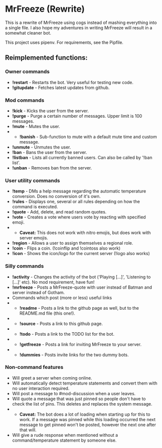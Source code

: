 # MrFreeze (Rewrite)
This is a rewrite of MrFreeze using cogs instead of mashing everything into a single file. I also hope my adventures in writing MrFreeze will result in a somewhat cleaner bot.

This project uses pipenv. For requirements, see the Pipfile.

## Reimplemented functions:
### Owner commands
* **!restart**   - Restarts the bot. Very useful for testing new code.
* **!gitupdate** - Fetches latest updates from github.

### Mod commands
* **!kick**      - Kicks the user from the server.
* **!purge**     - Purge a certain number of messages. Upper limit is 100 messages.
* **!mute**      - Mutes the user.
* * **!banish**  - Sub-function to mute with a default mute time and custom message.
* **!unmute**    - Unmutes the user.
* **!ban**       - Bans the user from the server.
* **!listban**   - Lists all currently banned users. Can also be called by '!ban list'.
* **!unban**     - Removes ban from the server.

### User utility commands
* **!temp**      - DMs a help message regarding the automatic temperature conversion. Does no conversion of it's own.
* **!rules**     - Displays one, several or all rules depending on how the command is executed.
* **!quote**     - Add, delete, and read random quotes.
* **!vote**      - Creates a vote where users vote by reacting with specified emoji.
* * **Caveat:** This does not work with nitro emojis, but does work with server emojis.
* **!region**    - Allows a user to assign themselves a regional role.
* **!coin**      - Flips a coin. (!coinflip and !cointoss also work)
* **!icon**      - Shows the icon/logo for the current server (!logo also works)

### Silly commands
* **!activity**   - Changes the activity of the bot ('Playing [...]', 'Listening to [...]' etc). No mod requirement, have fun!
* **!mrfreeze**   - Posts a MrFreeze-quote with user instead of Batman and server instead of Gotham.
* Commands which post (more or less) useful links
* * **!readme**    - Posts a link to the github page as well, but to the README.md file (this one!).
* * **!source**    - Posts a link to this github page.
* * **!todo**      - Posts a link to the TODO list for the bot.
* * **!getfreeze** - Posts a link for inviting MrFreeze to your server.
* * **!dummies**   - Posts invite links for the two dummy bots.

### Non-command features
* Will greet a server when coming online.
* Will automatically detect temperature statements and convert them with no user interaction required.
* Will post a message to #mod-discussion when a user leaves.
* Will quote a message that was just pinned so people don't have to check the list of pins. This deletes and replaces the system message.
* * **Caveat:** The bot does a lot of loading when starting up for this to work. If a message was pinned while this loading occurred the next message to get pinned won't be posted, however the next one after that will.
* Will give a rude response when mentioned without a command/temperature statement by someone else.
